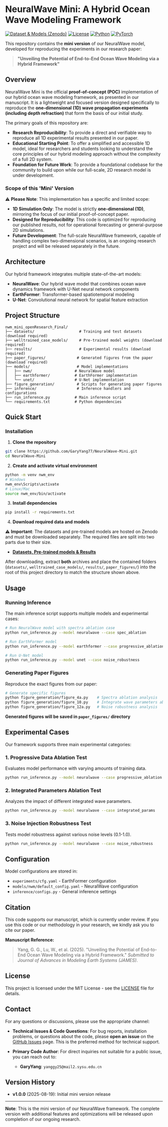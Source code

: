 # NeuralWave Mini: A Hybrid Ocean Wave Modeling Framework

[![Dataset & Models (Zenodo)](https://img.shields.io/badge/Zenodo-Data%26Models-blue)](<https://doi.org/10.5281/zenodo.16889873>)
[![License](https://img.shields.io/badge/License-MIT-green.svg)](LICENSE)
[![Python](https://img.shields.io/badge/Python-3.8+-blue.svg)](https://python.org)
[![PyTorch](https://img.shields.io/badge/PyTorch-2.0+-orange.svg)](https://pytorch.org)

This repository contains the **mini version** of our NeuralWave model, developed for reproducing the experiments in our research paper:

> **"Unveiling the Potential of End-to-End Ocean Wave Modeling via a Hybrid Framework"**

## Overview

NeuralWave Mini is the official **proof-of-concept (POC)** implementation of our hybrid ocean wave modeling framework, as presented in our manuscript. It is a lightweight and focused version designed specifically to reproduce the **one-dimensional (1D) wave propagation experiments (including depth refraction)** that form the basis of our initial study.

The primary goals of this repository are:

- **Research Reproducibility**: To provide a direct and verifiable way to reproduce all 1D experimental results presented in our paper.
- **Educational Starting Point**: To offer a simplified and accessible 1D model, ideal for researchers and students looking to understand the core principles of our hybrid modeling approach without the complexity of a full 2D system.
- **Foundation for Future Work**: To provide a foundational codebase for the community to build upon while our full-scale, 2D research model is under development.

### Scope of this 'Mini' Version

⚠️ **Please Note**: This implementation has a specific and limited scope:

- **1D Simulation Only**: The model is strictly **one-dimensional (1D)**, mirroring the focus of our initial proof-of-concept paper.
- **Designed for Reproducibility**: This code is optimized for reproducing our published results, not for operational forecasting or general-purpose 2D simulations.
- **Future Development**: The full-scale NeuralWave framework, capable of handling complex two-dimensional scenarios, is an ongoing research project and will be released separately in the future.

## Architecture

Our hybrid framework integrates multiple state-of-the-art models:

- **NeuralWave**: Our hybrid wave model that combines ocean wave dynamics framework with U-Net neural network components
- **EarthFormer**: Transformer-based spatiotemporal modeling
- **U-Net**: Convolutional neural network for spatial feature extraction

## Project Structure

```
nwm_mini_openResearch_Final/
├── datasets/                    # Training and test datasets (download required)
├── welltrained_case_models/     # Pre-trained model weights (download required)
├── results/                     # Experimental results (download required)
├── paper_figures/              # Generated figures from the paper (download required)
├── models/                     # Model implementations
│   ├── nwm/                   # NeuralWave model
│   ├── earthformer/           # EarthFormer implementation
│   └── unet/                  # U-Net implementation
├── figure_generation/          # Scripts for generating paper figures
├── inference/                  # Inference handlers and configurations
├── run_inference.py           # Main inference script
└── requirements.txt           # Python dependencies
```

## Quick Start

### Installation

1. **Clone the repository**
```bash
git clone https://github.com/GaryYang77/NeuralWave-Mini.git
cd NeuralWave-Mini
```

2. **Create and activate virtual environment**
```bash
python -m venv nwm_env
# Windows
nwm_env\Scripts\activate
# Linux/Mac
source nwm_env/bin/activate
```

3. **Install dependencies**
```bash
pip install -r requirements.txt
```

4. **Download required data and models**

⚠️ **Important**: The datasets and pre-trained models are hosted on Zenodo and must be downloaded separately. The required files are split into two parts due to their size.

*   **[Datasets, Pre-trained models & Results](<https://doi.org/10.5281/zenodo.16889873>)**

After downloading, extract **both** archives and place the contained folders (`datasets/`, `welltrained_case_models/`, `results/`, `paper_figures/`) into the root of this project directory to match the structure shown above.

## Usage

### Running Inference

The main inference script supports multiple models and experimental cases:

```bash
# Run NeuralWave model with spectra ablation case
python run_inference.py --model neuralwave --case spec_ablation

# Run EarthFormer model
python run_inference.py --model earthformer --case progressive_ablation

# Run U-Net model
python run_inference.py --model unet --case noise_robustness
```

### Generating Paper Figures

Reproduce the exact figures from our paper:

```bash
# Generate specific figures
python figure_generation/figure_4a.py    # Spectra ablation analysis
python figure_generation/figure_10.py    # Integrate wave parameters ablation analysis
python figure_generation/figure_12a.py   # Noise robustness analysis
```

**Generated figures will be saved in `paper_figures/` directory**

## Experimental Cases

Our framework supports three main experimental categories:

### 1. Progressive Data Ablation Test
Evaluates model performance with varying amounts of training data.
```bash
python run_inference.py --model neuralwave --case progressive_ablation
```

### 2. Integrated Parameters Ablation Test
Analyzes the impact of different integrated wave parameters.
```bash
python run_inference.py --model neuralwave --case integrated_params
```

### 3. Noise Injection Robustness Test
Tests model robustness against various noise levels (0.1-1.0).
```bash
python run_inference.py --model neuralwave --case noise_robustness
```

## Configuration

Model configurations are stored in:
- `experiments/cfg.yaml` - EarthFormer configuration
- `models/nwm/default_config.yaml` - NeuralWave configuration
- `inference/configs.py` - General inference settings

## Citation

This code supports our manuscript, which is currently under review. If you use this code or our methodology in your research, we kindly ask you to cite our paper.

**Manuscript Reference:**
> Yang, G. G., Lu, W., et al. (2025). "Unveiling the Potential of End-to-End Ocean Wave Modeling via a Hybrid Framework." *Submitted to Journal of Advances in Modeling Earth Systems (JAMES)*.

## License

This project is licensed under the MIT License - see the [LICENSE](LICENSE) file for details.

## Contact

For any questions or discussions, please use the appropriate channel:

- **Technical Issues & Code Questions**: For bug reports, installation problems, or questions about the code, please **open an issue** on the [GitHub Issues](https://github.com/GaryYang77/NeuralWave-Mini/issues) page. This is the preferred method for technical support.

- **Primary Code Author**: For direct inquiries not suitable for a public issue, you can reach out to:
  - **GaryYang**: `yanggy25@mail2.sysu.edu.cn`

## Version History

- **v1.0.0** (2025-08-19): Initial mini version release

---

**Note**: This is the mini version of our NeuralWave framework. The complete version with additional features and optimizations will be released upon completion of our ongoing research.
